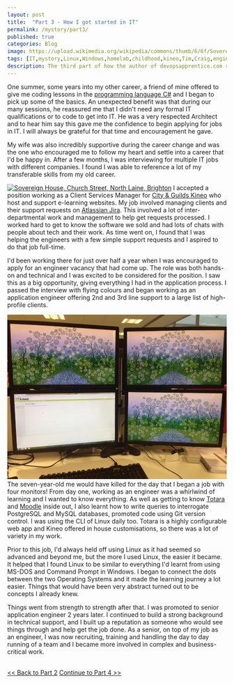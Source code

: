 ```yaml
---
layout: post
title:  "Part 3 - How I got started in IT"
permalink: /mystory/part3/
published: true
categories: Blog
image: https://upload.wikimedia.org/wikipedia/commons/thumb/6/6f/Sovereign_House%2C_Church_Street%2C_North_Laine%2C_Brighton.JPG/512px-Sovereign_House%2C_Church_Street%2C_North_Laine%2C_Brighton.JPG
tags: [IT,mystory,Linux,Windows,homelab,childhood,kineo,Tim,Craig,engineer,application,developer,coding,sysadmin,systems,administrator,qualifications,certifications,aberystwyth,university,study,music,xp-30,cubase,sx3,ms-dos,prince,persia,sierra,online,on-line,ibm,adventure,games,soundblaster,creative,sord,m5,birmingham,english,degree,basic,gcse,recording,writing,monitors,four,three,senior,client,services,manager,architect,developers,technical,ubuntu,php,apache,mysql,postgresql,postgres,server,dual boot,comptia,security+,network+,aws,azure,devops,apprentice]
description: The third part of how the author of devopsapprentice.com started a career in IT.
---
```

One summer, some years into my other career, a friend of mine offered to give me coding lessons in the <a href="https://en.wikipedia.org/wiki/C_Sharp_(programming_language)" target="_blank">programming language C#</a> and I began to pick up some of the basics. An unexpected benefit was that during our many sessions, he reassured me that I didn't need any formal IT qualifications or to code to get into IT. He was a very respected Architect and to hear him say this gave me the confidence to begin applying for jobs in IT. I will always be grateful for that time and encouragement he gave.

My wife was also incredibly supportive during the career change and was the one who encouraged me to follow my heart and settle into a career that I'd be happy in. After a few months, I was interviewing for multiple IT jobs with different companies. I found I was able to reference a lot of my transferable skills from my old career.

<a title="The Voice of Hassocks, CC0, via Wikimedia Commons" href="https://commons.wikimedia.org/wiki/File:Sovereign_House,_Church_Street,_North_Laine,_Brighton.JPG"><img width="512" class="leftimg" alt="Sovereign House, Church Street, North Laine, Brighton" src="https://upload.wikimedia.org/wikipedia/commons/thumb/6/6f/Sovereign_House%2C_Church_Street%2C_North_Laine%2C_Brighton.JPG/512px-Sovereign_House%2C_Church_Street%2C_North_Laine%2C_Brighton.JPG" target="_blank"></a>
I accepted a position working as a Client Services Manager for <a href="https://www.kineo.com/" target="_blank">City & Guilds Kineo</a> who host and support e-learning websites. My job involved managing clients and their support requests on <a href="https://www.atlassian.com/software/jira" target="_blank">Atlassian Jira</a>. This involved a lot of inter-departmental work and management to help get requests processed. I worked hard to get to know the software we sold and had lots of chats with people about tech and their work. As time went on, I found that I was helping the engineers with a few simple support requests and I aspired to do that job full-time.

I'd been working there for just over half a year when I was encouraged to apply for an engineer vacancy that had come up. The role was both hands-on and technical and I was excited to be considered for the position. I saw this as a big opportunity, giving everything I had in the application process. I passed the interview with flying colours and began working as an application engineer offering 2nd and 3rd line support to a large list of high-profile clients.

<a href="/_pictures/engineer.jpg">
<img src="/_pictures/engineer.jpg" alt="four monitor set up" class="rightimg" /></a>
The seven-year-old me would have killed for the day that I began a job with four monitors! From day one, working as an engineer was a whirlwind of learning and I wanted to know everything. As well as getting to know <a href="https://www.totaralearning.com/" target="_blank">Totara</a> and <a href="https://moodle.org/" target="_blank">Moodle</a> inside out, I also learnt how to write queries to interrogate PostgreSQL and MySQL databases, promoted code using Git version control. I was using the CLI of Linux daily too. Totara is a highly configurable web app and Kineo offered in house customisations, so there was a lot of variety in my work.

Prior to this job, I'd always held off using Linux as it had seemed so advanced and beyond me, but the more I used Linux, the easier it became. It helped that I found Linux to be similar to everything I'd learnt from using MS-DOS and Command Prompt in Windows. I began to connect the dots between the two Operating Systems and it made the learning journey a lot easier. Things that would have been very abstract turned out to be concepts I already knew.

Things went from strength to strength after that. I was promoted to senior application engineer 2 years later. I continued to build a strong background in technical support, and I built up a reputation as someone who would see things through and help get the job done. As a senior, on top of my job as an engineer, I was now recruiting, training and handling the day to day running of a team and I became more involved in complex and business-critical work.
<br><br>
<div><a id="l" href="/mystory/part2"><< Back to Part 2</a>&nbsp;<a id="r" href="/mystory/part4">Continue to Part 4 >></a></div>
<br>
